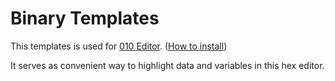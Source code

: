 # Binary Templates

This templates is used for [010 Editor](https://sweetscape.com/010editor). ([How to install](https://sweetscape.com/010editor/repository/templates/install.html))

It serves as convenient way to highlight data and variables in this hex editor.
